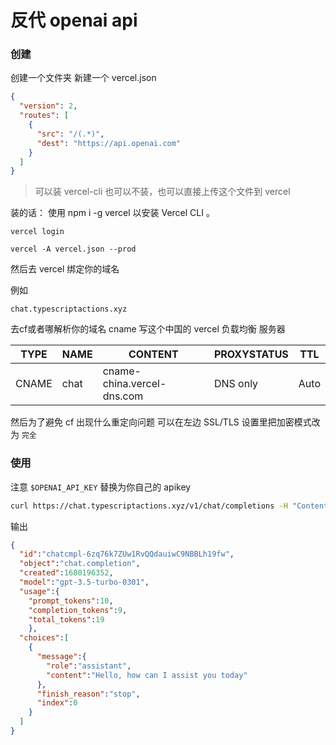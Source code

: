 # 反代 openai api
### 创建
创建一个文件夹 新建一个 vercel.json
```json
{
  "version": 2,
  "routes": [
    {
      "src": "/(.*)",
      "dest": "https://api.openai.com"
    }
  ]
}
```

> 可以装 vercel-cli 也可以不装，也可以直接上传这个文件到 vercel


装的话：
使用 npm i -g vercel 以安装 Vercel CLI 。

`vercel login`

`vercel -A vercel.json --prod`

然后去 vercel 绑定你的域名

例如

`chat.typescriptactions.xyz`


去cf或者哪解析你的域名 cname 写这个中国的 vercel 负载均衡 服务器

| TYPE  | NAME | CONTENT                    | PROXYSTATUS | TTL  |
| ----- | ---- | -------------------------- | ----------- | ---- |
| CNAME | chat | cname-china.vercel-dns.com | DNS only    | Auto |

然后为了避免 cf 出现什么重定向问题 可以在左边 SSL/TLS 设置里把加密模式改为 `完全`

### 使用

注意 `$OPENAI_API_KEY` 替换为你自己的 apikey
```bash
curl https://chat.typescriptactions.xyz/v1/chat/completions -H "Content-Type: application/json" -H "Authorization: Bearer $OPENAI_API_KEY" -d '{"model": "gpt-3.5-turbo","messages": [{"role": "user", "content": "Hello!"}]}'
```

输出
```json
{
  "id":"chatcmpl-6zq76k7ZUw1RvQQdauiwC9NBBLh19fw",
  "object":"chat.completion",
  "created":1680196352,
  "model":"gpt-3.5-turbo-0301",
  "usage":{
    "prompt_tokens":10,
    "completion_tokens":9,
    "total_tokens":19
    },
  "choices":[
    {
      "message":{
        "role":"assistant",
        "content":"Hello, how can I assist you today"
      },
      "finish_reason":"stop",
      "index":0
    }
  ]
}
```
